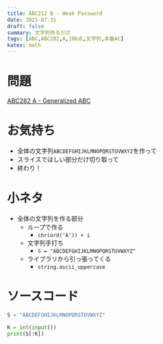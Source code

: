 ```yaml
---
title: ABC212 B - Weak Password
date: 2021-07-31
draft: false
summary: 文字列作るだけ
tags: [ABC,ABC282,A,100点,文字列,本番AC]
katex: math
---
```

# 問題
[ABC282 A - Generalized ABC](https://atcoder.jp/contests/abc282/tasks/abc282_a)
# お気持ち
* 全体の文字列`ABCDEFGHIJKLMNOPQRSTUVWXYZ`を作って
* スライスでほしい部分だけ切り取って
* 終わり！

# 小ネタ
* 全体の文字列を作る部分
    * ループで作る
        * `chr(ord('A')) + i`
    * 文字列手打ち
        * `S = "ABCDEFGHIJKLMNOPQRSTUVWXYZ"`
    * ライブラリから引っ張ってくる
        * `string.ascii_uppercase`

# ソースコード
```python:A.py
S = "ABCDEFGHIJKLMNOPQRSTUVWXYZ"

K = int(input())
print(S[:K])
```